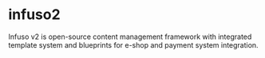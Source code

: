 infuso2
=======

Infuso v2 is open-source content management framework with integrated template system and blueprints for e-shop and payment system integration. 